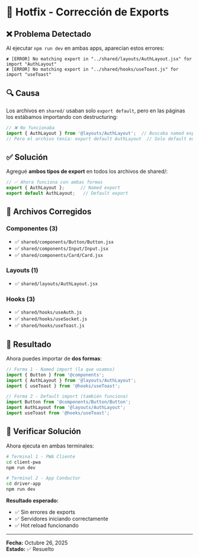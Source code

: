 # 🔧 Hotfix - Corrección de Exports

## ❌ Problema Detectado

Al ejecutar `npm run dev` en ambas apps, aparecían estos errores:

```
✘ [ERROR] No matching export in "../shared/layouts/AuthLayout.jsx" for import "AuthLayout"
✘ [ERROR] No matching export in "../shared/hooks/useToast.js" for import "useToast"
```

## 🔍 Causa

Los archivos en `shared/` usaban solo `export default`, pero en las páginas los estábamos importando con destructuring:

```javascript
// ❌ No funcionaba
import { AuthLayout } from '@layouts/AuthLayout';  // Buscaba named export
// Pero el archivo tenía: export default AuthLayout  // Solo default export
```

## ✅ Solución

Agregué **ambos tipos de export** en todos los archivos de shared/:

```javascript
// ✅ Ahora funciona con ambas formas
export { AuthLayout };      // Named export
export default AuthLayout;   // Default export
```

## 📁 Archivos Corregidos

### Componentes (3)
- ✅ `shared/components/Button/Button.jsx`
- ✅ `shared/components/Input/Input.jsx`
- ✅ `shared/components/Card/Card.jsx`

### Layouts (1)
- ✅ `shared/layouts/AuthLayout.jsx`

### Hooks (3)
- ✅ `shared/hooks/useAuth.js`
- ✅ `shared/hooks/useSocket.js`
- ✅ `shared/hooks/useToast.js`

## 🎯 Resultado

Ahora puedes importar de **dos formas**:

```javascript
// Forma 1 - Named import (la que usamos)
import { Button } from '@components';
import { AuthLayout } from '@layouts/AuthLayout';
import { useToast } from '@hooks/useToast';

// Forma 2 - Default import (también funciona)
import Button from '@components/Button/Button';
import AuthLayout from '@layouts/AuthLayout';
import useToast from '@hooks/useToast';
```

## 🧪 Verificar Solución

Ahora ejecuta en ambas terminales:

```bash
# Terminal 1 - PWA Cliente
cd client-pwa
npm run dev

# Terminal 2 - App Conductor  
cd driver-app
npm run dev
```

**Resultado esperado:**
- ✅ Sin errores de exports
- ✅ Servidores iniciando correctamente
- ✅ Hot reload funcionando

---

**Fecha:** Octubre 26, 2025  
**Estado:** ✅ Resuelto

